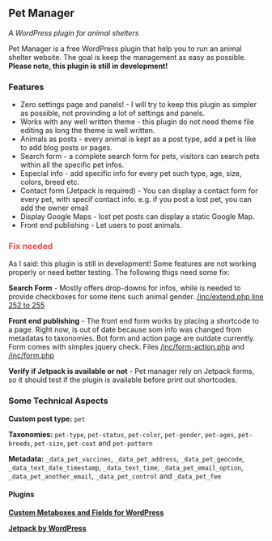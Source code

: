 <h2>Pet Manager</h2>
<p><em>A WordPress plugin for animal shelters</em></p>

<p>Pet Manager is a free WordPress plugin that help you to run an animal shelter website. The goal is keep the management as easy as possible. 
<strong>Please note, this plugin is still in development!</strong></p>

<h3>Features</h3>
<ul>
<li>Zero settings page and panels! - I will try to keep this plugin as simpler as possible, not provinding a lot of settings and panels.</li>
<li>Works with any well written theme - this plugin do not need theme file editing as long the theme is well written.</li>
<li>Animals as posts - every animal is kept as a post type, add a pet is like to add blog posts or pages.</li>
<li>Search form - a complete search form for pets, visitors can search pets within all the specific pet infos.</li>
<li>Especial info - add specific info for every pet such type, age, size, colors, breed etc.</li>
<li>Contact form (Jetpack is required) - You can display a contact form for every pet, with specif contact info. e.g. if you post a lost pet, you can add the owner email</li>
<li>Display Google Maps - lost pet posts can display a static Google Map.</li>
<li>Front end publishing - Let users to post animals.</li>
</ul>

<h3 style= "color:#FD4747">Fix needed</h3>
<p>As I said: this plugin is still in development! Some features are not working properly or need better testing.
The following thigs need some fix:</p>

<p><strong>Search Form</strong> - Mostly offers drop-downs for infos, while is needed to provide checkboxes for some itens such animal gender.
<a target="_blank" href="https://github.com/Dianakc/pet-manager/blob/master/inc/extend.php">/inc/extend.php line 252 to 255</a>
</p>

<p>
<strong>Front end publishing</strong> - The front end form works by placing a shortcode to a page. Right now, is out of date because som
 info was changed from metadatas to taxonomies. Bot form and action page are outdate currently. Form comes with simples jquery check.
Files <a target="_blank" href="https://github.com/Dianakc/pet-manager/blob/master/inc/form-action.php">/inc/form-action.php</a>
 and <a target="_blank" href="https://github.com/Dianakc/pet-manager/blob/master/inc/form.php">/inc/form.php</a>
</p>

<p><b>Verify if Jetpack is available or not</b> - Pet manager rely on Jetpack forms, so it should test if the plugin is available before print out shortcodes.</p>

<h3>Some Technical Aspects</h3>

<p><b>Custom post type:</b> <code>pet</code></p>
<p><b>Taxonomies:</b> <code>pet-type</code>, <code>pet-status</code>, <code>pet-color</code>, <code>pet-gender</code>,
 <code>pet-ages</code>, <code>pet-breeds</code>, <code>pet-size</code>, <code>pet-coat</code> and <code>pet-pattern</code></p>
<p><b>Metadata:</b> <code>_data_pet_vaccines</code>, <code>_data_pet_address</code>, <code>_data_pet_geocode</code>, 
<code>_data_text_date_timestamp</code>, <code>_data_text_time</code>, <code>_data_pet_email_option</code>, <code>_data_pet_another_email</code>,
<code>_data_pet_control</code> and <code>_data_pet_fee</code></p>

<h4>Plugins</h4>
<p><b><a target="_blank" href="https://github.com/jaredatch/Custom-Metaboxes-and-Fields-for-WordPress">Custom Metaboxes and Fields for WordPress</a></b></p>
<p><b><a target="_blank" href="jetpack.me">Jetpack by WordPress</a></b></p>